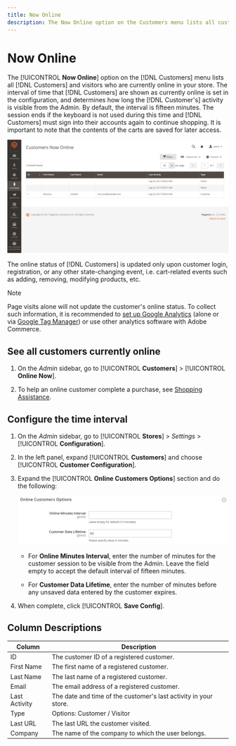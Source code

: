```yaml
---
title: Now Online
description: The Now Online option on the Customers menu lists all customers and visitors who are currently online in your store.
---
```


# Now Online

The [!UICONTROL **Now Online**] option on the [!DNL Customers] menu lists all [!DNL Customers] and visitors who are currently online in your store. The interval of time that [!DNL Customers] are shown as currently online is set in the configuration, and determines how long the [!DNL Customer's] activity is visible from the Admin. By default, the interval is fifteen minutes. The session ends if the keyboard is not used during this time and [!DNL Customers] must sign into their accounts again to continue shopping. It is important to note that the contents of the carts are saved for later access.

![Online Customers](assets/customers-now-online.png)

The online status of [!DNL Customers] is updated only upon customer login, registration, or any other state-changing event, i.e. cart-related events such as adding, removing, modifying products, etc.

>[!NOTE]
>
> Page visits alone will not update the customer's online status. To collect such information, it is recommended to [set up Google Analytics](../merchandising-promotions/google-analytics.md) (alone or via [Google Tag Manager](../merchandising-promotions/google-tag-manager.md)) or use other analytics software with Adobe Commerce.

## See all customers currently online

1. On the _Admin_ sidebar, go to [!UICONTROL **Customers**] > [!UICONTROL **Online Now**].

1. To help an online customer complete a purchase, see [Shopping Assistance](../stores-purchase/introduction.md#shopping-assistance).

## Configure the time interval

1. On the _Admin_ sidebar, go to [!UICONTROL **Stores**] > _Settings_ > [!UICONTROL **Configuration**].

1. In the left panel, expand [!UICONTROL **Customers**] and choose [!UICONTROL **Customer Configuration**].

1. Expand the [!UICONTROL **Online Customers Options**] section and do the following:

      ![Online Customer options](assets/customer-configuration-online-customers-options.png)

      - For **Online Minutes Interval**, enter the number of minutes for the customer session to be visible from the Admin. Leave the field empty to accept the default interval of fifteen minutes.

      - For **Customer Data Lifetime**, enter the number of minutes before any unsaved data entered by the customer expires.

1. When complete, click [!UICONTROL **Save Config**].

## Column Descriptions

|Column|Description|
| --- | --- |
| ID | The customer ID of a registered customer. |
| First Name | The first name of a registered customer. |
| Last Name | The last name of a registered customer. |
| Email | The email address of a registered customer. |
| Last Activity | The date and time of the customer's last activity in your store. |
| Type | Options: Customer / Visitor |
| Last URL | The last URL the customer visited. |
| Company | The name of the company to which the user belongs. |
